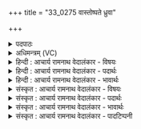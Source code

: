 +++
title = "33_0275 वास्तोष्पते ध्रुवा"

+++
<details><summary>पदपाठः</summary>

वा꣡स्तोः꣢꣯। प꣣ते। ध्रुवा꣢। स्थू꣡णा꣢꣯। अँ꣡सत्रम्। सो꣣म्या꣡ना꣢म्। द्र꣣प्सः꣢। पु꣣रा꣢म्। भे꣣त्ता꣢। श꣡श्व꣢꣯तीनाम्। इ꣡न्द्रः꣢꣯। मु꣡नी꣢꣯नाम्। स꣡खा꣢꣯। स। खा꣣। २७५।
</details>

<details><summary>अधिमन्त्रम् (VC)</summary>

- इन्द्रः
- इरिम्बिठिः काण्वः
- बृहती
- मध्यमः
- ऐन्द्रं काण्डम्
</details>

<details><summary>हिन्दी : आचार्य रामनाथ वेदालंकार - विषयः</summary>

अगले मन्त्र में परमात्मा, राजा तथा शिल्पी के गुण-कर्मों का वर्णन है।
</details>

<details><summary>हिन्दी : आचार्य रामनाथ वेदालंकार - पदार्थः</summary>

पदार्थान्वय -  प्रथम—परमात्मा के पक्ष में। हे (वास्तोः पते) ब्रह्माण्डरूप घर के स्वामी इन्द्र परमात्मन् ! आप (सोम्यानाम्) शान्तिमय, दूसरों को शान्ति देनेवाले अथवा ब्रह्मानन्दरूप सोमरस को प्रवाहित करने योग्य स्तोता जनों के (ध्रुवा स्थूणा) स्थिर आधारस्तम्भ अर्थात् आधारस्तम्भ के समान आश्रयभूत हैं, एवं (अंसत्रम्) धनुष् तथा कवच हैं अर्थात् धनुष् के समान विघ्नकर्ताओं पर बाण-प्रहार करनेवाले और कवच के समान रक्षक हैं। (द्रप्सः) रसमय अथवा सूर्य के समान ज्योतिष्मान् तथा (शश्वतीनाम्) चिरकाल से चली आ रही (पुराम्) काम-क्रोधादि शत्रुओं की किलेबन्दियों के (भेत्ता) तोड़नेवाले (इन्द्रः) इन्द्र नामक आप (मुनीनाम्) मुनियों के (सखा) मित्र हैं ॥ द्वितीय—राष्ट्र के पक्ष में। हे (वास्तोः पते) राष्ट्ररूप गृह के अधिपति इन्द्र राजन् ! आप राष्ट्रयज्ञ रूप सोमयाग करनेवाले प्रजाजनों के (ध्रुवा स्थूणा) स्थिर आधार-स्तम्भ और (अंसत्रम्) धनुष् तथा कवच बनें अर्थात् आप आधारस्तम्भ बनकर प्रजाजनों को सहारा दें और धनुष् बनकर शत्रुओं पर आक्रमण करें एवं कवच बनकर प्रजा का शत्रुजन्य आघातों से त्राण करें। साथ ही (द्रप्सः) प्रेमरस के अगार और सूर्य के समान तेजस्वी तथा (शश्वतीनाम्) चिरकाल से सुदृढ़ रूप में बनायी हुई (पुराम्) शत्रु-नगरियों को (भेत्ता) विदीर्ण करनेवाले (इन्द्रः) सम्राट् आप (मुनीनाम्) मुनिवृत्ति से वनों में बसनेवाले वानप्रस्थों के (सखा) मित्र के समान हितचिन्तक हों ॥ तृतीय—वास्तुकला-विशेषज्ञ शिल्पी के पक्ष में। हे (वास्तोः पते) वास्तुकला-विशेषज्ञ, गृहनिर्माण-कुशल शिल्पी ! ध्यान रख कि (सोम्यानाम्) यज्ञ अथवा ऐश्वर्य के अधिकारी गृहस्थ जनों की (स्थूणा) मकानों के आधारभूत खम्भे व दीवारें (ध्रुवा) सुदृढ़ हों, और (अंसत्रम्) मकानों के कंधों के तुल्य खम्भों, दीवारों आदि की रक्षक छतें भी सुदृढ़ हों, क्योंकि कभी-कभी (द्रप्सः) वर्षा-जल (शश्वतीनाम्) चिरकाल से भी स्थित (पुराम्) नगरियों का, उनमें बने हुए मकानों का (भेत्ता) तोड़कर गिरा देनेवाला हो जाता है। यदि कहो कि मुनियों के घरों के विषय में निवेदन क्यों नहीं करते हो, तो उसका उत्तर है कि—(मुनीनाम्) वानप्रस्थ वृत्ति से वन में निवास करनेवाले मुनियों का तो (इन्द्रः) परमेश्वर (सखा) मित्र होता है, अर्थात् वे तो एक परमेश्वर की ही शरण में स्थित रहते हुए, बाह्य सुख की अपेक्षा न करते हुए वन के वृक्षों के नीचे कुटियों में रहते हुए भी स्वयं को सुखी मानते हैं ॥३॥ इस मन्त्र में श्लेषालङ्कार है। प्रथम दो व्याख्याओं में इन्द्र में अंसत्र और स्थूणा का आरोप होने से रूपक अलङ्कार भी है ॥३॥
</details>

<details><summary>हिन्दी : आचार्य रामनाथ वेदालंकार - भावार्थः</summary>

भावार्थ -  वही राजा श्रेष्ठ है, जो परमेश्वर के गुणों का अनुसरण करता हुआ प्रजा का आधारस्तम्भ, शत्रुओं का संहारक, स्वजनों का रक्षक, प्रेमरस का अगार, सूर्य के समान तेजस्वी और ऋषि-मुनियों का मित्र-सदृश हितकर्ता हो। और वास्तुकला के विशेषज्ञ इंजीनियरों का कर्त्तव्य है कि वे राष्ट्र में ऐसे सुदृढ़ मकान कुशल शिल्पियों द्वारा बनवाये कि वे मूसलाधार वर्षा, आँधी आदि से भी कुछ भी क्षतिग्रस्त न हों ॥३॥
</details>

<details><summary>संस्कृत : आचार्य रामनाथ वेदालंकार - विषयः</summary>

अथ परमात्मनो राज्ञः शिल्पिनश्च गुणकर्माणि वर्ण्यन्ते।
</details>

<details><summary>संस्कृत : आचार्य रामनाथ वेदालंकार - पदार्थः</summary>

पदार्थान्वय -  प्रथमः—परमात्मपरः। हे (वास्तोः पते) ब्रह्माण्डगृहस्य स्वामिन् इन्द्र परमेश्वर ! वास्तोष्पतिः, वास्तुः वसतेः निवासकर्मणः, तस्य पाता वा पालयिता वा। निरु० १०।१७। ‘षष्ठ्याः पतिपुत्रपृष्ठपारपदपयस्पोषेषु। अ० ८।३।५३’ इति विसर्गस्य सत्वे मूर्धन्यादेशः। त्वम् (सोम्यानाम्२) शान्तिमयानां शान्तिसम्पादिनां ब्रह्मानन्दरूपसोमाभिषवयोग्यानां वा त्वत्स्तोतॄणाम्। सोम्यं सोममयम्। निरु० १०।३७। सोम्याः सोमसम्पादिनः। निरु० ११।१८। यद्वा ‘सोममर्हति यः। अ० ४।४।१३७’ इति अर्हार्थे यः प्रत्ययः। (ध्रुवा स्थूणा३) स्थिरः आधारस्तम्भः असि, आधारस्तम्भ इवाश्रयभूतोऽसीत्यर्थः। किञ्च (अंसत्रम्४) धनुः कवचं च असि, धनुर्वद् विघ्नकारिषु प्रहर्त्ता कवच इव रक्षकश्चासीत्यर्थः। अंसत्रम् अंहसस्त्राणं धनुर्वा कवचं वा। निरु० ५।२६। (द्रप्सः५) रसमयः आदित्यज्योतिष्को वा। द्रप्सः रसः तद्वान् ‘अर्श-आदिभ्योऽच्, अ० ५।२।१२७’ इति मतुबर्थे अच् प्रत्ययः। यो वा अस्याः पृथिव्या रसः स द्रप्सः। मै० ४।१।१०। रसो वै सः। तै० उ० २।७। असौ वा आदित्यो द्रप्सः। श० ७।४।१।२०। (शश्वतीनाम्) चिरन्तनीनाम् (पुराम्) कामक्रोधादिरिपुकृतानां दुर्गपरम्पराणाम् (भेत्ता) भेदकः (इन्द्रः) परमेश्वरस्त्वम् (मुनीनाम्) मुनिसाधनारतानाम् (सखा) मित्रम् असि ॥ अत द्वितीयः—राष्ट्रपरः। हे (वास्तोः पते) राष्ट्रगृहस्य अधिपते राजन् ! त्वम् (सोम्यानाम्) राष्ट्रयज्ञरूपसोमयागसम्पादिनाम् प्रजाजनानाम् (ध्रुवा स्थूणा) स्थिरः आधारस्तम्भः, (अंसत्रम्) धनुः कवचं च भव, आधारस्तम्भो भूत्वा प्रजाजनेभ्य आश्रयं प्रदेहि, धनुः कवचं च भूत्वा शत्रूनाक्रमस्व प्रजाश्च शत्रुजन्याघातेभ्यः त्रायस्वेत्यर्थः। (द्रप्सः) प्रेमरसागारः, आदित्यवद् ज्योतिष्मान् (शश्वतीनाम्) चिरन्तनीनाम् (पुराम्) शत्रुनगरीणाम् (भेत्ता) विदारयिता (इन्द्रः) सम्राट् त्वम् (मुनीनाम्) मुनिवृत्त्या वनेषु वसतां वानप्रस्थानाम् (सखा) मित्रं, (मित्रवद्) हितचिन्तकः, भवेति शेषः ॥ अथ तृतीयः—शिल्पिपरः। हे (वास्तोः पते) वास्तुकलाविशेषज्ञ गृहनिर्माणकुशल शिल्पिन् ! अवधेहि, (सोम्यानाम्) सोमं यज्ञम् ऐश्वर्यं वा अर्हन्तीति सोम्याः याज्ञिका गृहस्थाः तेषाम् (स्थूणा) गृहाधारभित्तिस्तम्भश्रेणी (ध्रुवा) सुदृढा भवेत्, किञ्च (अंसत्रम्) अंसान् गृहस्कन्धभूतान् भित्त्यादिकान् त्रायते रक्षति इति अंसत्रम् छदिः अपि ध्रुवं सुदृढं भवेत्। यतः कदाचित् (द्रप्सः) वर्षोदकम्। द्रप्सः संभृतः प्सानीयो भवति—इति निरुक्तम् ५।१३। (शश्वतीनाम्) चिरात् स्थितानाम् अपि (पुराम्) नगरीणाम्, तद्गतभवनानामित्यर्थः। (भेत्ता) विदारयिता जायते। ननु मुनीनां गृहविषये कुतो न प्रार्थयसे इति चेत् उच्यते—(मुनीनाम्) वानप्रस्थवृत्त्या वने वसतां मुनीनाम् तु (इन्द्रः) परमेश्वरः (सखा) मित्रम् अस्ति, ते तु परमात्मैकशरणा बाह्यसुखनिरपेक्षा वने वृक्षमूले कुटीरस्था अपि स्वात्मनः सुखिनो मन्यन्ते इति भावः ॥३॥ अत्र श्लेषालङ्कारः। आद्ये व्याख्यानद्वये इन्द्रे अंसत्रस्थूणयोरारोपाद् रूपकमपि ॥३॥
</details>

<details><summary>संस्कृत : आचार्य रामनाथ वेदालंकार - भावार्थः</summary>

भावार्थ -  स एव राजा श्रेष्ठोऽस्ति यः परमेश्वरगुणाननुसरन् प्रजाया आधारस्तम्भः, शत्रुहन्ता, स्वजनरक्षकः, स्नेहरसागारः, सूर्यज्योतिष्कः, मुनीनां मित्रवद्धितकर्ता च भवति। वास्तुकलाविदां च कर्तव्यमस्ति यत् ते राष्ट्रे तथा सुदृढानि गृहाणि कुशलैः शिल्पिभिर्निर्मापयेयुर्यथा तानि धारासारवृष्टिझञ्झावातादिभिरपि न कामपि क्षतिं प्राप्नुयुः ॥३॥
</details>

<details><summary>संस्कृत : आचार्य रामनाथ वेदालंकार - पादटिप्पनी</summary>

टिप्पनी -   १. ऋ० ८।१७।१४ देवता इन्द्रः वास्तोष्पतिर्वा। ‘द्रप्सः पुरां भेत्ता’ इत्यत्र ‘द्रप्सो भेत्ता पुरां’ इति पाठः। २. (सोम्यानाम्) सोमवच्छान्त्यादिगुणयुक्तानाम्। इति ऋ० ४।१७।१७ भाष्ये द०। सोमसम्पादिनां यजमानानाम् इत्यर्थः—इति वि०। सोमार्हाणां विप्राणाम्—इति भ०। सोमार्हाणां सोमसम्पादिनां वाऽस्माकम्—इति सा०। ३. लुप्तोपममेतद् द्रष्टव्यम्। ध्रुवा स्थूणा इव। यथा गृहस्य ध्रुवा स्थूणा आश्रयभूता तद्वत् त्वम् आश्रयभूत इत्यर्थः—इति वि०। ध्रुवा स्थूणा इत्युपमा। स्थूणावद् धारकः विश्वस्य—इति भ०। हे वास्तोष्पते गृहपते, स्थूणा गृहाधारभूतः स्तम्भः ध्रुवा स्थिरा भवतु—इति सा०। ४. अंसत्रम्। एतदपि लुप्तोपमम्। अंसत्रमिव। अंसत्रं धनुः कवचं वा। तद् यथा शत्रूणां जेतृ पालयितृ वा तद्वत् त्वं जेता पालयिता वेत्यर्थः—इति वि०। ५. द्रप्सः सोमरसः। अन्तर्णीतमत्वर्थं चेदं द्रष्टव्यम्। द्रप्सवान् सोमरसवानित्यर्थः—इति वि०। द्रप्सः गन्ता सर्वत्र—इति भ०। द्रवणशीलः सोमः तद्वान्। अर्शआदित्वादच् प्रत्ययः—इति सा०। ‘दृप हर्षणमोहनयोः’ इत्यस्मादौणादिकः सः प्रत्ययः, किच्च, ‘अनुदात्तस्य चर्दुपधस्यान्यतरस्याम्, अ० ६।१।५९’ अमुनाऽमागमः, इति य० १।२६ भाष्ये द०।
</details>